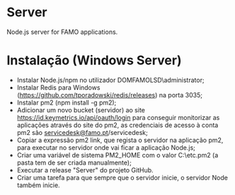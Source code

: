 # Server
Node.js server for FAMO applications.

# Instalação (Windows Server)
- Instalar Node.js/npm no utilizador DOMFAMOLSD\administrator;
- Instalar Redis para Windows (https://github.com/tporadowski/redis/releases) na porta 3035;
- Instalar pm2 (npm install -g pm2);
- Adicionar um novo bucket (servidor) ao site https://id.keymetrics.io/api/oauth/login para conseguir monitorizar as aplicações através do site do pm2, as credenciais de acesso à conta pm2 são servicedesk@famo.pt/servicedesk;
- Copiar a expressão pm2 link, que regista o servidor na aplicação pm2, para executar no servidor onde vai ficar a aplicação Node.js;
- Criar uma variável de sistema PM2_HOME com o valor C:\etc\.pm2 (a pasta tem de ser criada manualmente);
- Executar a release "Server" do projeto GitHub.
- Criar uma tarefa para que sempre que o servidor inicie, o servidor Node também inicie.